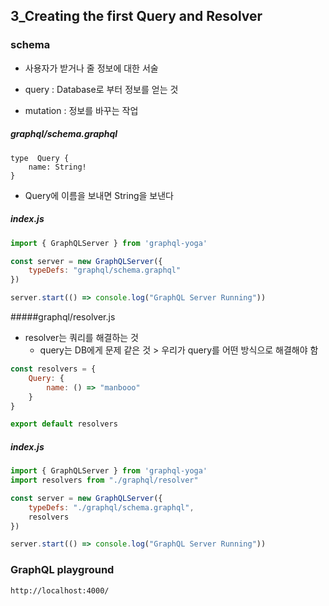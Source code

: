 ## 3_Creating the first Query and Resolver

### schema

- 사용자가 받거나 줄 정보에 대한 서술

- query : Database로 부터 정보를 얻는 것
- mutation : 정보를 바꾸는 작업



##### graphql/schema.graphql

```
type  Query {
    name: String!
}
```

- Query에 이름을 보내면 String을 보낸다



##### index.js

```js
import { GraphQLServer } from 'graphql-yoga'

const server = new GraphQLServer({
    typeDefs: "graphql/schema.graphql"
})

server.start(() => console.log("GraphQL Server Running"))
```



#####graphql/resolver.js 

- resolver는 쿼리를 해결하는 것
  - query는 DB에게 문제 같은 것 > 우리가 query를 어떤 방식으로 해결해야 함

```js
const resolvers = {
    Query: {
        name: () => "manbooo"
    }
}

export default resolvers
```



##### index.js

```js
import { GraphQLServer } from 'graphql-yoga'
import resolvers from "./graphql/resolver"

const server = new GraphQLServer({
    typeDefs: "./graphql/schema.graphql",
    resolvers
})

server.start(() => console.log("GraphQL Server Running"))
```



### GraphQL playground

```
http://localhost:4000/
```